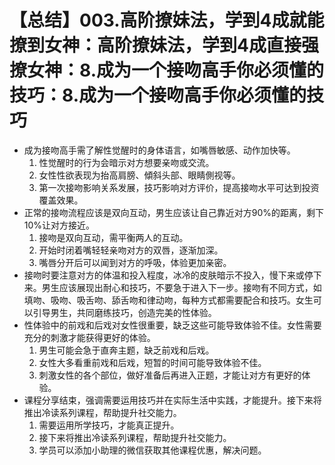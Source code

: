 # 【总结】003.高阶撩妹法，学到4成就能撩到女神：高阶撩妹法，学到4成直接强撩女神：8.成为一个接吻高手你必须懂的技巧：8.成为一个接吻高手你必须懂的技巧

-   成为接吻高手需了解性觉醒时的身体语言，如嘴唇敏感、动作加快等。
    1.  性觉醒时的行为会暗示对方想要亲吻或交流。
    2.  女性性欲表现为抬高肩膀、傾斜头部、眼睛側视等。
    3.  第一次接吻影响关系发展，技巧影响对方评价，提高接吻水平可达到投资覆盖效果。
-   正常的接吻流程应该是双向互动，男生应该让自己靠近对方90%的距离，剩下10%让对方接近。
    1.  接吻是双向互动，需平衡两人的互动。
    2.  开始时闭着嘴轻轻亲吻对方的双唇，逐渐加深。
    3.  嘴唇分开后可以闻到对方的呼吸，体验更加亲密。
-   接吻时要注意对方的体温和投入程度，冰冷的皮肤暗示不投入，慢下来或停下来。男生应该展现出耐心和技巧，不要急于进入下一步。接吻有不同方式，如填吻、吸吻、吸舌吻、舔舌吻和律动吻，每种方式都需要配合和技巧。女生可以引导男生，共同磨练技巧，创造完美的性体验。
-   性体验中的前戏和后戏对女性很重要，缺乏这些可能导致体验不佳。女性需要充分的刺激才能获得更好的体验。
    1.  男生可能会急于直奔主题，缺乏前戏和后戏。
    2.  女性大多看重前戏和后戏，短暂的时间可能导致体验不佳。
    3.  刺激女性的各个部位，做好准备后再进入正题，才能让对方有更好的体验。
-   课程分享结束，强调需要运用技巧并在实际生活中实践，才能提升。接下来将推出冷读系列课程，帮助提升社交能力。
    1.  需要运用所学技巧，才能真正提升。
    2.  接下来将推出冷读系列课程，帮助提升社交能力。
    3.  学员可以添加小助理的微信获取其他课程优惠，解决问题。